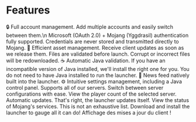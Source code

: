 # Features
🔒 Full account management.
Add multiple accounts and easily switch between them.\n
Microsoft (OAuth 2.0) + Mojang (Yggdrasil) authentication fully supported.
Credentials are never stored and transmitted directly to Mojang.
📂 Efficient asset management.
Receive client updates as soon as we release them.
Files are validated before launch. Corrupt or incorrect files will be redownloaded.
☕ Automatic Java validation.
If you have an incompatible version of Java installed, we'll install the right one for you.
You do not need to have Java installed to run the launcher.
📰 News feed natively built into the launcher.
⚙️ Intuitive settings management, including a Java control panel.
Supports all of our servers.
Switch between server configurations with ease.
View the player count of the selected server.
Automatic updates. That's right, the launcher updates itself.
View the status of Mojang's services.
This is not an exhaustive list. Download and install the launcher to gauge all it can do!
Affichage des mises a jour du client !

